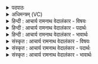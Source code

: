 <details><summary>पदपाठः</summary>

घृ꣣त꣢म्। प꣣वस्व। धा꣡र꣢꣯या। य꣣ज्ञे꣡षु꣢। दे꣣ववी꣡त꣢मः। दे꣣व। वी꣡त꣢꣯मः। अ꣣स्म꣡भ्य꣢म्। वृ꣣ष्टि꣢म्। आ। प꣣व। १४३७।
</details>

<details><summary>अधिमन्त्रम् (VC)</summary>

- पवमानः सोमः
- कविर्भार्गवः
- गायत्री
- षड्जः
</details>

<details><summary>हिन्दी : आचार्य रामनाथ वेदालंकार - विषयः</summary>

आगे फिर परमेश्वर से प्रार्थना करते हैं।
</details>

<details><summary>हिन्दी : आचार्य रामनाथ वेदालंकार - पदार्थः</summary>

पदार्थान्वयभाषाः -  हे जगत्पति! (यज्ञेषु)उपासनारूप यज्ञों में(देववीतमः)अतिशय दिव्य गुणों को प्राप्त करानेवाले आप(धारया)धारा रूप में(घृतम्)स्नेह तथा दीप्ति को(पवस्व)हमारे लिए प्रेरित करो।(अस्मभ्यम्)हम उपासकों के लिए(वृष्टिम्)आनन्दवर्षा को(आ पव)रिमझिम बरसाओ ॥३॥
</details>

<details><summary>हिन्दी : आचार्य रामनाथ वेदालंकार - भावार्थः</summary>

भावार्थभाषाः -  उपासना किया हुआ जगदीश्वर उपासक के लिए अपने प्रेम,आनन्द और अक्षयतेज को प्रदान करता है ॥३॥
</details>

<details><summary>संस्कृत : आचार्य रामनाथ वेदालंकार - विषयः</summary>

अथ पुनः परमेश्वरं प्रार्थयते।
</details>

<details><summary>संस्कृत : आचार्य रामनाथ वेदालंकार - पदार्थः</summary>

पदार्थान्वयभाषाः -  हे जगत्पते! (यज्ञेषु)उपासनारूपेषु अध्वरेषु(देववीतमः)अतिशयेन दिव्यगुणानां प्रापयिता त्वम्(धारया)प्रवाहसन्तत्या(घृतम्)स्नेहं दीप्तिं च।[घृ क्षरणदीप्त्योः,जुहोत्यादिः।] (पवस्व)अस्मभ्यं प्रेरय।(अस्मभ्यम्)उपासकेभ्यः(वृष्टिम्)आनन्दवर्षाम्(आ पव)आक्षारय ॥३॥
</details>

<details><summary>संस्कृत : आचार्य रामनाथ वेदालंकार - भावार्थः</summary>

भावार्थभाषाः -  उपासितो जगदीश्वर उपासकाय स्वकीयं स्नेहमानन्दमजस्रं तेजश्च प्रयच्छति ॥३॥
</details>